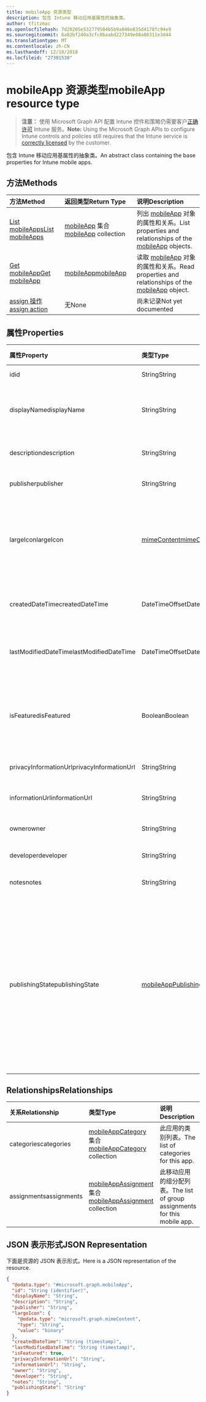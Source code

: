 ```yaml
---
title: mobileApp 资源类型
description: 包含 Intune 移动应用基属性的抽象类。
author: tfitzmac
ms.openlocfilehash: 7d28205e532779504b5b9a846e835d4178fc94e9
ms.sourcegitcommit: 6a82bf240a3cfc0baabd227349e08a08311e3d44
ms.translationtype: MT
ms.contentlocale: zh-CN
ms.lasthandoff: 12/18/2018
ms.locfileid: "27301538"
---
```

# <a name="mobileapp-resource-type"></a><span data-ttu-id="39abe-103">mobileApp 资源类型</span><span class="sxs-lookup"><span data-stu-id="39abe-103">mobileApp resource type</span></span>

> <span data-ttu-id="39abe-104">**注意：** 使用 Microsoft Graph API 配置 Intune 控件和策略仍需要客户[正确许可](https://go.microsoft.com/fwlink/?linkid=839381) Intune 服务。</span><span class="sxs-lookup"><span data-stu-id="39abe-104">**Note:** Using the Microsoft Graph APIs to configure Intune controls and policies still requires that the Intune service is [correctly licensed](https://go.microsoft.com/fwlink/?linkid=839381) by the customer.</span></span>

<span data-ttu-id="39abe-105">包含 Intune 移动应用基属性的抽象类。</span><span class="sxs-lookup"><span data-stu-id="39abe-105">An abstract class containing the base properties for Intune mobile apps.</span></span>
## <a name="methods"></a><span data-ttu-id="39abe-106">方法</span><span class="sxs-lookup"><span data-stu-id="39abe-106">Methods</span></span>
|<span data-ttu-id="39abe-107">方法</span><span class="sxs-lookup"><span data-stu-id="39abe-107">Method</span></span>|<span data-ttu-id="39abe-108">返回类型</span><span class="sxs-lookup"><span data-stu-id="39abe-108">Return Type</span></span>|<span data-ttu-id="39abe-109">说明</span><span class="sxs-lookup"><span data-stu-id="39abe-109">Description</span></span>|
|:---|:---|:---|
|[<span data-ttu-id="39abe-110">List mobileApps</span><span class="sxs-lookup"><span data-stu-id="39abe-110">List mobileApps</span></span>](../api/intune-apps-mobileapp-list.md)|<span data-ttu-id="39abe-111">[mobileApp](../resources/intune-apps-mobileapp.md) 集合</span><span class="sxs-lookup"><span data-stu-id="39abe-111">[mobileApp](../resources/intune-apps-mobileapp.md) collection</span></span>|<span data-ttu-id="39abe-112">列出 [mobileApp](../resources/intune-apps-mobileapp.md) 对象的属性和关系。</span><span class="sxs-lookup"><span data-stu-id="39abe-112">List properties and relationships of the [mobileApp](../resources/intune-apps-mobileapp.md) objects.</span></span>|
|[<span data-ttu-id="39abe-113">Get mobileApp</span><span class="sxs-lookup"><span data-stu-id="39abe-113">Get mobileApp</span></span>](../api/intune-apps-mobileapp-get.md)|[<span data-ttu-id="39abe-114">mobileApp</span><span class="sxs-lookup"><span data-stu-id="39abe-114">mobileApp</span></span>](../resources/intune-apps-mobileapp.md)|<span data-ttu-id="39abe-115">读取 [mobileApp](../resources/intune-apps-mobileapp.md) 对象的属性和关系。</span><span class="sxs-lookup"><span data-stu-id="39abe-115">Read properties and relationships of the [mobileApp](../resources/intune-apps-mobileapp.md) object.</span></span>|
|[<span data-ttu-id="39abe-116">assign 操作</span><span class="sxs-lookup"><span data-stu-id="39abe-116">assign action</span></span>](../api/intune-apps-mobileapp-assign.md)|<span data-ttu-id="39abe-117">无</span><span class="sxs-lookup"><span data-stu-id="39abe-117">None</span></span>|<span data-ttu-id="39abe-118">尚未记录</span><span class="sxs-lookup"><span data-stu-id="39abe-118">Not yet documented</span></span>|

## <a name="properties"></a><span data-ttu-id="39abe-119">属性</span><span class="sxs-lookup"><span data-stu-id="39abe-119">Properties</span></span>
|<span data-ttu-id="39abe-120">属性</span><span class="sxs-lookup"><span data-stu-id="39abe-120">Property</span></span>|<span data-ttu-id="39abe-121">类型</span><span class="sxs-lookup"><span data-stu-id="39abe-121">Type</span></span>|<span data-ttu-id="39abe-122">说明</span><span class="sxs-lookup"><span data-stu-id="39abe-122">Description</span></span>|
|:---|:---|:---|
|<span data-ttu-id="39abe-123">id</span><span class="sxs-lookup"><span data-stu-id="39abe-123">id</span></span>|<span data-ttu-id="39abe-124">String</span><span class="sxs-lookup"><span data-stu-id="39abe-124">String</span></span>|<span data-ttu-id="39abe-125">实体的键。</span><span class="sxs-lookup"><span data-stu-id="39abe-125">Key of the entity.</span></span>|
|<span data-ttu-id="39abe-126">displayName</span><span class="sxs-lookup"><span data-stu-id="39abe-126">displayName</span></span>|<span data-ttu-id="39abe-127">String</span><span class="sxs-lookup"><span data-stu-id="39abe-127">String</span></span>|<span data-ttu-id="39abe-128">管理员提供或导入的应用标题。</span><span class="sxs-lookup"><span data-stu-id="39abe-128">The admin provided or imported title of the app.</span></span>|
|<span data-ttu-id="39abe-129">description</span><span class="sxs-lookup"><span data-stu-id="39abe-129">description</span></span>|<span data-ttu-id="39abe-130">String</span><span class="sxs-lookup"><span data-stu-id="39abe-130">String</span></span>|<span data-ttu-id="39abe-131">应用的说明。</span><span class="sxs-lookup"><span data-stu-id="39abe-131">The description of the app.</span></span>|
|<span data-ttu-id="39abe-132">publisher</span><span class="sxs-lookup"><span data-stu-id="39abe-132">publisher</span></span>|<span data-ttu-id="39abe-133">String</span><span class="sxs-lookup"><span data-stu-id="39abe-133">String</span></span>|<span data-ttu-id="39abe-134">应用的发布者。</span><span class="sxs-lookup"><span data-stu-id="39abe-134">The publisher of the app.</span></span>|
|<span data-ttu-id="39abe-135">largeIcon</span><span class="sxs-lookup"><span data-stu-id="39abe-135">largeIcon</span></span>|[<span data-ttu-id="39abe-136">mimeContent</span><span class="sxs-lookup"><span data-stu-id="39abe-136">mimeContent</span></span>](../resources/intune-shared-mimecontent.md)|<span data-ttu-id="39abe-137">要显示在应用详细信息中并用于图标上传的大图标。</span><span class="sxs-lookup"><span data-stu-id="39abe-137">The large icon, to be displayed in the app details and used for upload of the icon.</span></span>|
|<span data-ttu-id="39abe-138">createdDateTime</span><span class="sxs-lookup"><span data-stu-id="39abe-138">createdDateTime</span></span>|<span data-ttu-id="39abe-139">DateTimeOffset</span><span class="sxs-lookup"><span data-stu-id="39abe-139">DateTimeOffset</span></span>|<span data-ttu-id="39abe-140">创建应用的日期和时间。</span><span class="sxs-lookup"><span data-stu-id="39abe-140">The date and time the app was created.</span></span>|
|<span data-ttu-id="39abe-141">lastModifiedDateTime</span><span class="sxs-lookup"><span data-stu-id="39abe-141">lastModifiedDateTime</span></span>|<span data-ttu-id="39abe-142">DateTimeOffset</span><span class="sxs-lookup"><span data-stu-id="39abe-142">DateTimeOffset</span></span>|<span data-ttu-id="39abe-143">上次修改应用的日期和时间。</span><span class="sxs-lookup"><span data-stu-id="39abe-143">The date and time the app was last modified.</span></span>|
|<span data-ttu-id="39abe-144">isFeatured</span><span class="sxs-lookup"><span data-stu-id="39abe-144">isFeatured</span></span>|<span data-ttu-id="39abe-145">Boolean</span><span class="sxs-lookup"><span data-stu-id="39abe-145">Boolean</span></span>|<span data-ttu-id="39abe-146">指示应用是否被管理员标记为特色的值。</span><span class="sxs-lookup"><span data-stu-id="39abe-146">The value indicating whether the app is marked as featured by the admin.</span></span>|
|<span data-ttu-id="39abe-147">privacyInformationUrl</span><span class="sxs-lookup"><span data-stu-id="39abe-147">privacyInformationUrl</span></span>|<span data-ttu-id="39abe-148">String</span><span class="sxs-lookup"><span data-stu-id="39abe-148">String</span></span>|<span data-ttu-id="39abe-149">隐私声明 Url。</span><span class="sxs-lookup"><span data-stu-id="39abe-149">The privacy statement Url.</span></span>|
|<span data-ttu-id="39abe-150">informationUrl</span><span class="sxs-lookup"><span data-stu-id="39abe-150">informationUrl</span></span>|<span data-ttu-id="39abe-151">String</span><span class="sxs-lookup"><span data-stu-id="39abe-151">String</span></span>|<span data-ttu-id="39abe-152">详细信息 Url。</span><span class="sxs-lookup"><span data-stu-id="39abe-152">The more information Url.</span></span>|
|<span data-ttu-id="39abe-153">owner</span><span class="sxs-lookup"><span data-stu-id="39abe-153">owner</span></span>|<span data-ttu-id="39abe-154">String</span><span class="sxs-lookup"><span data-stu-id="39abe-154">String</span></span>|<span data-ttu-id="39abe-155">应用的所有者。</span><span class="sxs-lookup"><span data-stu-id="39abe-155">The owner of the app.</span></span>|
|<span data-ttu-id="39abe-156">developer</span><span class="sxs-lookup"><span data-stu-id="39abe-156">developer</span></span>|<span data-ttu-id="39abe-157">String</span><span class="sxs-lookup"><span data-stu-id="39abe-157">String</span></span>|<span data-ttu-id="39abe-158">应用的开发者。</span><span class="sxs-lookup"><span data-stu-id="39abe-158">The developer of the app.</span></span>|
|<span data-ttu-id="39abe-159">notes</span><span class="sxs-lookup"><span data-stu-id="39abe-159">notes</span></span>|<span data-ttu-id="39abe-160">String</span><span class="sxs-lookup"><span data-stu-id="39abe-160">String</span></span>|<span data-ttu-id="39abe-161">应用的备注。</span><span class="sxs-lookup"><span data-stu-id="39abe-161">Notes for the app.</span></span>|
|<span data-ttu-id="39abe-162">publishingState</span><span class="sxs-lookup"><span data-stu-id="39abe-162">publishingState</span></span>|[<span data-ttu-id="39abe-163">mobileAppPublishingState</span><span class="sxs-lookup"><span data-stu-id="39abe-163">mobileAppPublishingState</span></span>](../resources/intune-apps-mobileapppublishingstate.md)|<span data-ttu-id="39abe-164">应用的发布状态。</span><span class="sxs-lookup"><span data-stu-id="39abe-164">The publishing state for the app.</span></span> <span data-ttu-id="39abe-165">除非应用已发布，否则无法分配应用。</span><span class="sxs-lookup"><span data-stu-id="39abe-165">The app cannot be assigned unless the app is published.</span></span> <span data-ttu-id="39abe-166">可取值为：`notPublished`、`processing`、`published`。</span><span class="sxs-lookup"><span data-stu-id="39abe-166">Possible values are: `notPublished`, `processing`, `published`.</span></span>|

## <a name="relationships"></a><span data-ttu-id="39abe-167">Relationships</span><span class="sxs-lookup"><span data-stu-id="39abe-167">Relationships</span></span>
|<span data-ttu-id="39abe-168">关系</span><span class="sxs-lookup"><span data-stu-id="39abe-168">Relationship</span></span>|<span data-ttu-id="39abe-169">类型</span><span class="sxs-lookup"><span data-stu-id="39abe-169">Type</span></span>|<span data-ttu-id="39abe-170">说明</span><span class="sxs-lookup"><span data-stu-id="39abe-170">Description</span></span>|
|:---|:---|:---|
|<span data-ttu-id="39abe-171">categories</span><span class="sxs-lookup"><span data-stu-id="39abe-171">categories</span></span>|<span data-ttu-id="39abe-172">[mobileAppCategory](../resources/intune-apps-mobileappcategory.md) 集合</span><span class="sxs-lookup"><span data-stu-id="39abe-172">[mobileAppCategory](../resources/intune-apps-mobileappcategory.md) collection</span></span>|<span data-ttu-id="39abe-173">此应用的类别列表。</span><span class="sxs-lookup"><span data-stu-id="39abe-173">The list of categories for this app.</span></span>|
|<span data-ttu-id="39abe-174">assignments</span><span class="sxs-lookup"><span data-stu-id="39abe-174">assignments</span></span>|<span data-ttu-id="39abe-175">[mobileAppAssignment](../resources/intune-apps-mobileappassignment.md) 集合</span><span class="sxs-lookup"><span data-stu-id="39abe-175">[mobileAppAssignment](../resources/intune-apps-mobileappassignment.md) collection</span></span>|<span data-ttu-id="39abe-176">此移动应用的组分配列表。</span><span class="sxs-lookup"><span data-stu-id="39abe-176">The list of group assignments for this mobile app.</span></span>|

## <a name="json-representation"></a><span data-ttu-id="39abe-177">JSON 表示形式</span><span class="sxs-lookup"><span data-stu-id="39abe-177">JSON Representation</span></span>
<span data-ttu-id="39abe-178">下面是资源的 JSON 表示形式。</span><span class="sxs-lookup"><span data-stu-id="39abe-178">Here is a JSON representation of the resource.</span></span>
<!-- {
  "blockType": "resource",
  "keyProperty": "id",
  "@odata.type": "microsoft.graph.mobileApp"
}
-->
``` json
{
  "@odata.type": "#microsoft.graph.mobileApp",
  "id": "String (identifier)",
  "displayName": "String",
  "description": "String",
  "publisher": "String",
  "largeIcon": {
    "@odata.type": "microsoft.graph.mimeContent",
    "type": "String",
    "value": "binary"
  },
  "createdDateTime": "String (timestamp)",
  "lastModifiedDateTime": "String (timestamp)",
  "isFeatured": true,
  "privacyInformationUrl": "String",
  "informationUrl": "String",
  "owner": "String",
  "developer": "String",
  "notes": "String",
  "publishingState": "String"
}
```



